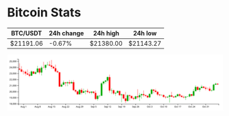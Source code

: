 # Bitcoin Stats

BTC/USDT|24h change|24h high|24h low|
|---|---|---|---|
|$21191.06|-0.67%|$21380.00|$21143.27|

<img src="./chart.svg">
